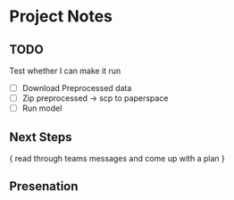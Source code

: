 # Project Notes

## TODO

Test whether I can make it run

- [ ] Download Preprocessed data
- [ ] Zip preprocessed -> scp to paperspace
- [ ] Run model

## Next Steps

{ read through teams messages and come up with a plan }

## Presenation
